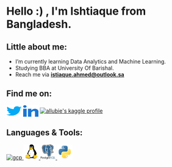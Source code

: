 <h1>Hello :) , I'm Ishtiaque from Bangladesh.</h1>

## Little about me:

- I’m currently learning Data Analytics and Machine Learning.
- Studying BBA at University Of Barishal.
- Reach me via **istiaque.ahmed@outlook.sa**

## Find me on:
<p align="left">
<a href="https://twitter.com/allubie" target="blank"><img align="center" src="https://raw.githubusercontent.com/allubie/miscs/refs/heads/main/icons/Social/twitter.svg" alt="allubie's twitter profile" height="30" width="40" /></a>
<a href="https://linkedin.com/in/ishtiaque-ahmed-8139682bb" target="blank"><img align="center" src="https://raw.githubusercontent.com/allubie/miscs/refs/heads/main/icons/Social/linked-in-alt.svg" alt="allubie's linkedin profile" height="30" width="40" /></a>
<a href="https://kaggle.com/allubie" target="blank"><img align="center" src="https://raw.githubusercontent.com/rahuldkjain/github-profile-readme-generator/master/src/images/icons/Social/kaggle.svg" alt="allubie's kaggle profile" height="30" width="40" /></a>
</p>

## Languages & Tools:
<p align="left"> <a href="https://cloud.google.com" target="_blank" rel="noreferrer"> <img src="https://www.vectorlogo.zone/logos/google_cloud/google_cloud-icon.svg" alt="gcp" width="40" height="40"/> </a> <a href="https://www.linux.org/" target="_blank" rel="noreferrer"> <img src="https://raw.githubusercontent.com/devicons/devicon/master/icons/linux/linux-original.svg" alt="linux" width="40" height="40"/> </a> <a href="https://www.postgresql.org" target="_blank" rel="noreferrer"> <img src="https://raw.githubusercontent.com/devicons/devicon/master/icons/postgresql/postgresql-original-wordmark.svg" alt="postgresql" width="40" height="40"/> </a> <a href="https://www.python.org" target="_blank" rel="noreferrer"> <img src="https://raw.githubusercontent.com/devicons/devicon/master/icons/python/python-original.svg" alt="python" width="40" height="40"/> </a> </p>
